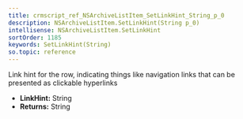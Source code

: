 ```yaml
---
title: crmscript_ref_NSArchiveListItem_SetLinkHint_String_p_0
description: NSArchiveListItem.SetLinkHint(String p_0)
intellisense: NSArchiveListItem.SetLinkHint
sortOrder: 1185
keywords: SetLinkHint(String)
so.topic: reference
---
```



Link hint for the row, indicating things like navigation links that can be presented as clickable hyperlinks



* **LinkHint:** String
* **Returns:** String


